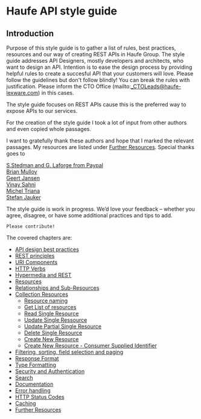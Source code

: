 # Haufe API style guide

## Introduction

Purpose of this style guide is to gather a list of rules, best practices, resources and our way of creating REST APIs in Haufe Group.
The style guide addresses API Designers, mostly developers and architects, who want to design an API. Intention is to ease the design process by providing helpful rules to create a succesful API that your customers will love.
Please follow the guidelines but don't follow blindly! You can break the rules with justification. Please inform the CTO Office (mailto:_CTOLeads@haufe-lexware.com) in this cases.

The style guide focuses on REST APIs cause this is the preferred way to expose APIs to our services.

For the creation of the style guide I took a lot of input from other authors and even copied whole passages.

I want to gratefully thank these authors and hope that I marked the relevant passages.
My resources are listed under [Further Resources](further-resources.md). Special thanks goes to

[S.Stedman and G. Laforge from Paypal](https://github.com/paypal/api-standards/blob/master/api-style-guide.md)  
[Brian Mulloy](https://pages.apigee.com/rs/apigee/images/api-design-ebook-2012-03.pdf)  
[Geert Jansen](http://restful-api-design.readthedocs.org/en/latest/intro.html)   
[Vinay Sahni](http://www.vinaysahni.com/)  
[Michel Triana](http://micheltriana.com/2013/09/30/http-verbs-in-a-rest-web-api/)  
[Stefan Jauker](http://blog.mwaysolutions.com/author/stefan-jauker/)

The style guide is work in progress. We’d love your feedback – whether you agree, disagree, or have some additional practices and tips to add.

	Please contribute! 
 

The covered chapters are:

- [API design best practices](api-design-best-practices.md)
- [REST principles](rest-principles.md)
- [URI Components](uri-components.md)
- [HTTP Verbs](http-verbs.md)
- [Hypermedia and REST](hypermedia-and-rest.md) 
- [Resources](resources.md)
- [Relationships and Sub-Resources](relationships-and-sub-resources.md)
- [Collection Resources](collection-resources.md)
	- [Resource naming](collection-resources.md#resource-naming) 
	- [Get List of resources](collection-resources.md#get-list-of-resources)
	- [Read Single Resource](collection-resources.md#read-single-resources)
	- [Update Single Ressource](collection-resources.md#update-single-ressource)
	- [Update Partial Single Resource](collection-resources.md#update-partial-single-resource)
	- [Delete Single Resource](collection-resources.md#delete-single-resource)
	- [Create New Resource](collection-resources.md#create-new-resource)
	- [Create New Resource - Consumer Supplied Identifier](collection-resources.md#create-new-resource---consumer-supplied-identifier) 
- [Filtering, sorting, field selection and paging](filtering-sorting-field-selectiion-and-paging.md)
- [Response Format](response-format.md)
- [Type Formatting](type-formatting.md)
- [Security and Authentication](security-and-authentication.md)
- [Search](search.md)
- [Documentation](documentation.md)
- [Error handling](error-handling.md)
- [HTTP Status Codes](http-status-codes.md)
- [Caching](caching.md)
- [Further Resources](further-resources.md)

